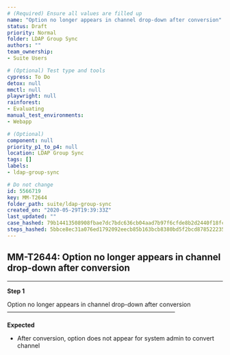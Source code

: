 ```yaml
---
# (Required) Ensure all values are filled up
name: "Option no longer appears in channel drop-down after conversion"
status: Draft
priority: Normal
folder: LDAP Group Sync
authors: ""
team_ownership: 
- Suite Users

# (Optional) Test type and tools
cypress: To Do
detox: null
mmctl: null
playwright: null
rainforest: 
- Evaluating
manual_test_environments: 
- Webapp

# (Optional)
component: null
priority_p1_to_p4: null
location: LDAP Group Sync
tags: []
labels: 
- ldap-group-sync

# Do not change
id: 5566719
key: MM-T2644
folder_path: suite/ldap-group-sync
created_on: "2020-05-29T19:39:33Z"
last_updated: ""
case_hashed: 79b14413508908fbae7dc7bdc636cb04aad7b97f6cfde8b2d2440f18fc4d1a7de20e5396a02e5aabfd1e998cb2a5c313
steps_hashed: 5bbce8ec31a076ed1792092eecb85b163bcb8380bd5f2bcd878522235c738ceb110cb310442b011a9c787f19395613ac
---
```


## MM-T2644: Option no longer appears in channel drop-down after conversion

---

**Step 1**

Option no longer appears in channel drop-down after conversion\
————————————————————————————

**Expected**

- After conversion, option does not appear for system admin to convert channel
